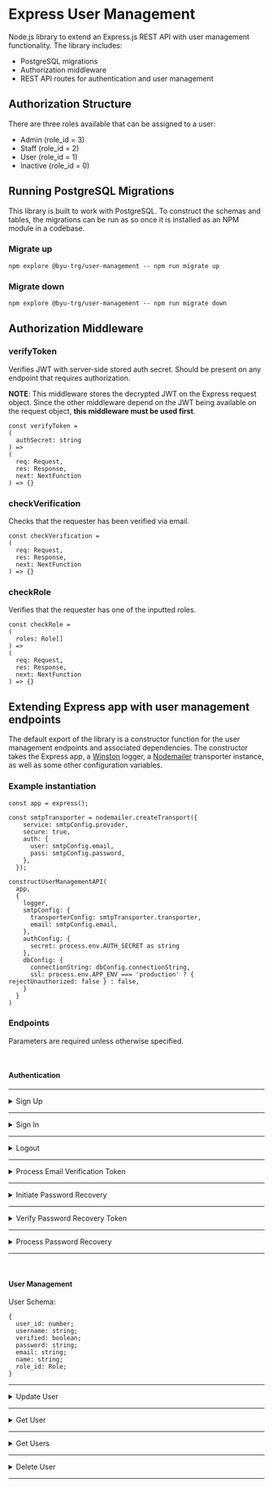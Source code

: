 # Express User Management

Node.js library to extend an Express.js REST API with user management functionality. The library includes:

- PostgreSQL migrations 
- Authorization middleware
- REST API routes for authentication and user management

## Authorization Structure

There are three roles available that can be assigned to a user:

- Admin (role_id = 3)
- Staff (role_id = 2)
- User (role_id = 1)
- Inactive (role_id = 0)

## Running PostgreSQL Migrations

This library is built to work with PostgreSQL. To construct the schemas and tables, the migrations can be run as so once it is installed as an NPM module in a codebase. 

### Migrate up
```
npm explore @byu-trg/user-management -- npm run migrate up
```

### Migrate down
```
npm explore @byu-trg/user-management -- npm run migrate down
```

## Authorization Middleware

### verifyToken

Verifies JWT with server-side stored auth secret. Should be present on any endpoint that requires authorization.

**NOTE**: This middleware stores the decrypted JWT on the Express request object. Since the other middleware depend on the JWT being available on the request object, **this middleware must be used first**.

```
const verifyToken =
(
  authSecret: string
) => 
(
  req: Request, 
  res: Response, 
  next: NextFunction
) => {}
```

### checkVerification

Checks that the requester has been verified via email. 

```
const checkVerification = 
(
  req: Request, 
  res: Response, 
  next: NextFunction
) => {}
```

### checkRole

Verifies that the requester has one of the inputted roles. 

```
const checkRole = 
(
  roles: Role[]
) => 
(
  req: Request, 
  res: Response, 
  next: NextFunction
) => {}
```

## Extending Express app with user management endpoints

The default export of the library is a constructor function for the user management endpoints and associated dependencies. The constructor takes the Express app, a [Winston](https://www.npmjs.com/package/winston) logger, a [Nodemailer](https://nodemailer.com/about/) transporter instance, as well as some other configuration variables. 

### Example instantiation

```
const app = express();

const smtpTransporter = nodemailer.createTransport({
    service: smtpConfig.provider,
    secure: true,
    auth: {
      user: smtpConfig.email,
      pass: smtpConfig.password,
    },
  });
  
constructUserManagementAPI(
  app,
  {
    logger,
    smtpConfig: {
      transporterConfig: smtpTransporter.transporter,
      email: smtpConfig.email,
    },
    authConfig: {
      secret: process.env.AUTH_SECRET as string
    },
    dbConfig: {
      connectionString: dbConfig.connectionString,
      ssl: process.env.APP_ENV === 'production' ? { rejectUnauthorized: false } : false,
    }
  }
)
```


### Endpoints
Parameters are required unless otherwise specified.

<br />

#### Authentication

---
<details>
  <summary>
    Sign Up
  </summary>

  ### URL
  /api/auth/signup

  ### HTTP METHOD
  POST

  ### Params
  @username
  <br />
  @email
  <br />
  @password
  <br />
  @name
  <br />

  ### Responses
  
  ```
  Status Code: 400 (Bad Request)

  Body: {
    message: "Body must include username, email, password, and name"
  }
  ```

  ```
  Status Code: 204 (Success with no content)

  Body: {}
  ```
</details>

---
<details>
  <summary>
    Sign In
  </summary>

  ### URL
  /api/auth/signin

  ### HTTP METHOD
  POST

  ### Params
  @username
  <br />
  @password
  <br />

  ### Responses
  
  ```
  Status Code: 400 (Bad Request)

  Body: {
    message: "Body must include a username and password"
  }
  ```

  ```
  Status Code: 400 (Bad Request)

  Body: {
    message: "Username or password is incorrect. Please try again."
  }
  ```

  ```
  Status Code: 200 (Success)

  Body: {
    token: <User JWT>
  }
  ```
</details>

---

<details>
  <summary>
    Logout
  </summary>

  ### URL
  /api/auth/logout

  ### HTTP METHOD
  GET

  ### Responses
  
  ```
  Status Code: 200 (Success)

  Body: {}
  ```
</details>

---

<details>
  <summary>
    Process Email Verification Token
  </summary>

  ### URL
  /api/auth/verify/:token

  ### HTTP METHOD
  GET

  ### Responses
  
  ```
  Status Code: 302 (redirect)

  Redirect URL: /login
  ```
</details>

---

<details>
  <summary>
    Initiate Password Recovery
  </summary>

  ### URL
  /api/auth/recovery

  ### HTTP METHOD
  POST

  ### Params
  @email
  <br />

  ### Responses
  
  ```
  Status Code: 400 (Bad Request)

  Body: {
    message: "Body must include email"
  }
  ```

  ```
  Status Code: 302 (Redirect)

  Redirect URL: /recover/sent
  ```
</details>

---

<details>
  <summary>
   Verify Password Recovery Token
  </summary>

  ### URL
  /api/auth/recovery/verify/:token

  ### HTTP METHOD
  POST

  ### Params
  @email
  <br />

  ### Responses
  
  ```
  Status Code: 400 (Bad Request)

  Body: {
    message: "Something went wrong on our end. Please try again."
  }
  ```

  ```
  Status Code: 302 (Redirect)

  Redirect URL: /recover/:token
  ```
</details>

---

<details>
  <summary>
  Process Password Recovery
  </summary>

  ### URL
  /api/auth/recovery/:token

  ### HTTP METHOD
  POST

  ### Params
  @password
  <br />

  ### Responses
  
  ```
  Status Code: 400 (Bad Request)

  Body: {
    message: "Body must include password"
  }
  ```

  ```
  Status Code: 400 (Bad Request)

  Body: {
    message: "Something went wrong on our end. Please try again."
  }
  ```

  ```
  Status Code: 200 (Success)

  Body: {
    token: <User JWT>;
  }
  ```
</details>

---

<br />

#### User Management

User Schema:

```
{
  user_id: number;
  username: string;
  verified: boolean;
  password: string;
  email: string;
  name: string;
  role_id: Role;
}
```

---

<details>
  <summary>
    Update User
  </summary>

  ### URL
  /api/user/:id

  ### HTTP METHOD
  PATCH

  ### Params
  @username (optional)
  <br />
  @email (optional)
  <br />
  @name (optional)
  <br />
  @password (optional)
  <br />
  @roleId (optional)
  <br />


  ### Notes
  For all parameters except **roleId**, updates will only be made if the requester is **the same user as the resource**. 

  The **roleId** parameter can be updated for any user as long as the requester has the **Admin** role. 

  ### Responses
  
  ```
  Status Code: 400 (Bad Request)

  Body: {
    message: "Body must include password"
  }
  ```

  ```
  Status Code: 400 (Bad Request)

  Body: {
    message: "Something went wrong on our end. Please try again."
  }
  ```

  ```
  Status Code: 200 (Success)

  Body: {
    token: <User JWT>;
  }
  ```
</details>

---

<details>
  <summary>
    Get User
  </summary>

  ### URL
  /api/user/:id

  ### HTTP METHOD
  GET

  ### Notes
  User will only be retrieved if the **requester is the same user as the resource**.

  ### Responses
  
  ```
  Status Code: 400 (Bad Request)

  Body: {
    message: "Something went wrong on our end. Please try again."
  }
  ```

  ```
  Status Code: 404 (Not Found)

  Body: {
    message: "Resource not found"
  }
  ```

  ```
  Status Code: 200 (Success)

  Body: {
    email: string;
    username: string;
    name: string;
  }
  ```
</details>

---

<details>
  <summary>
    Get Users
  </summary>

  ### URL
  /api/users

  ### HTTP METHOD
  GET

  ### Allowed Roles
  Admin

  ### Responses
  ```
  Status Code: 200 (Success)

  Body: {
    users: User[]
  }
  ```
</details>

--- 

<details>
  <summary>
    Delete User
  </summary>

  ### URL
  /api/user/:id

  ### HTTP METHOD
  DELETE

  ### Allowed Roles
  Admin

  ### Responses
  ```
  Status Code: 204 (Success with no content)

  Body: {}
  ```
</details>

---



